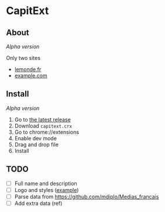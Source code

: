 # CapitExt

## About

_Alpha version_

Only two sites
 * [lemonde.fr](https://www.lemonde.fr)
 * [example.com](https://example.com)

## Install

_Alpha version_

1. Go to [the latest release](https://github.com/LeoColomb/capitext/releases/latest)
2. Download `capitext.crx`
3. Go to chrome://extensions
4. Enable dev mode
5. Drag and drop file
6. Install

## TODO

- [ ] Full name and description
- [ ] Logo and styles ([example](https://github.com/sindresorhus/refined-github/tree/master/media))
- [ ] Parse data from https://github.com/mdiplo/Medias_francais
- [ ] Add extra data (ref)
